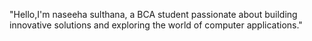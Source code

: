 "Hello,I'm naseeha sulthana,
a BCA student passionate about building innovative solutions and exploring the world of computer applications."
